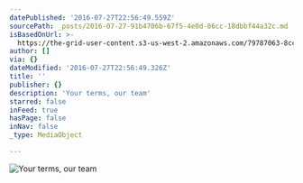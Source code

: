 ```yaml
---
datePublished: '2016-07-27T22:56:49.559Z'
sourcePath: _posts/2016-07-27-91b4706b-67f5-4e0d-86cc-18dbbf44a32c.md
isBasedOnUrl: >-
  https://the-grid-user-content.s3-us-west-2.amazonaws.com/79787063-8ccf-4c89-902a-795af7baabb5.png
author: []
via: {}
dateModified: '2016-07-27T22:56:49.326Z'
title: ''
publisher: {}
description: 'Your terms, our team'
starred: false
inFeed: true
hasPage: false
inNav: false
_type: MediaObject

---
```

![Your terms, our team](https://the-grid-user-content.s3-us-west-2.amazonaws.com/79787063-8ccf-4c89-902a-795af7baabb5.png)